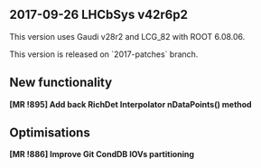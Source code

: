 2017-09-26 LHCbSys v42r6p2
---
This version uses Gaudi v28r2 and LCG_82 with ROOT 6.08.06.
<p>
This version is released on `2017-patches` branch. 


## New functionality
**[MR !895] Add back RichDet Interpolator nDataPoints() method**  

## Optimisations
**[MR !886] Improve Git CondDB IOVs partitioning**  

